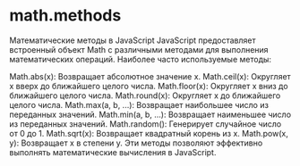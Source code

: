 # math.methods
Математические методы в JavaScript
JavaScript предоставляет встроенный объект Math с различными методами для выполнения математических операций. Наиболее часто используемые методы:

Math.abs(x): Возвращает абсолютное значение x.
Math.ceil(x): Округляет x вверх до ближайшего целого числа.
Math.floor(x): Округляет x вниз до ближайшего целого числа.
Math.round(x): Округляет x до ближайшего целого числа.
Math.max(a, b, ...): Возвращает наибольшее число из переданных значений.
Math.min(a, b, ...): Возвращает наименьшее число из переданных значений.
Math.random(): Генерирует случайное число от 0 до 1.
Math.sqrt(x): Возвращает квадратный корень из x.
Math.pow(x, y): Возвращает x в степени y.
Эти методы позволяют эффективно выполнять математические вычисления в JavaScript.